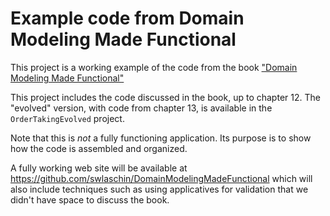 ﻿# Example code from Domain Modeling Made Functional

This project is a working example of the code from the book ["Domain Modeling Made Functional"](https://pragprog.com/book/swdddf/domain-modeling-made-functional)

This project includes the code discussed in the book, up to chapter 12.
The "evolved" version, with code from chapter 13, is available in the `OrderTakingEvolved` project.

Note that this is *not* a fully functioning application.
Its purpose is to show how the code is assembled and organized.

A fully working web site will be available at https://github.com/swlaschin/DomainModelingMadeFunctional
which will also include techniques such as using applicatives for validation that we
didn't have space to discuss the book.